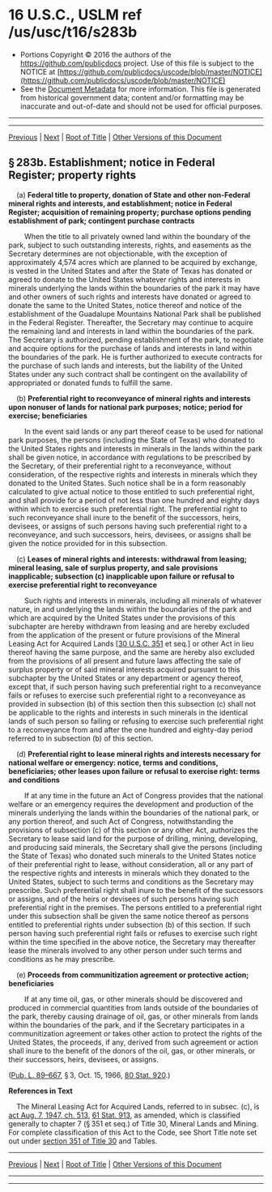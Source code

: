 ---
---

# 16 U.S.C., USLM ref /us/usc/t16/s283b

* Portions Copyright © 2016 the authors of the https://github.com/publicdocs project.
  Use of this file is subject to the NOTICE at [https://github.com/publicdocs/uscode/blob/master/NOTICE](https://github.com/publicdocs/uscode/blob/master/NOTICE)
* See the [Document Metadata](././../../../../..//README.md) for more information.
  This file is generated from historical government data; content and/or formatting may be inaccurate and out-of-date and should not be used for official purposes.

----------
----------

[Previous](./../../../../..//us/usc/t16/ch1/schXXXIV/m__us_usc_t16_s283a.md) | [Next](./../../../../..//us/usc/t16/ch1/schXXXIV/m__us_usc_t16_s283c.md) | [Root of Title](./../../../../../) | [Other Versions of this Document](https://publicdocs.github.io/go/links?ns=uslm&ref=%2Fus%2Fusc%2Ft16%2Fs283b)

## § 283b. Establishment; notice in Federal Register; property rights

    (a) __Federal title to property, donation of State and other non-Federal mineral rights and interests, and establishment; notice in Federal Register; acquisition of remaining property; purchase options pending establishment of park; contingent purchase contracts__ 

        When the title to all privately owned land within the boundary of the park, subject to such outstanding interests, rights, and easements as the Secretary determines are not objectionable, with the exception of approximately 4,574 acres which are planned to be acquired by exchange, is vested in the United States and after the State of Texas has donated or agreed to donate to the United States whatever rights and interests in minerals underlying the lands within the boundaries of the park it may have and other owners of such rights and interests have donated or agreed to donate the same to the United States, notice thereof and notice of the establishment of the Guadalupe Mountains National Park shall be published in the Federal Register. Thereafter, the Secretary may continue to acquire the remaining land and interests in land within the boundaries of the park. The Secretary is authorized, pending establishment of the park, to negotiate and acquire options for the purchase of lands and interests in land within the boundaries of the park. He is further authorized to execute contracts for the purchase of such lands and interests, but the liability of the United States under any such contract shall be contingent on the availability of appropriated or donated funds to fulfill the same.

    (b) __Preferential right to reconveyance of mineral rights and interests upon nonuser of lands for national park purposes; notice; period for exercise; beneficiaries__ 

        In the event said lands or any part thereof cease to be used for national park purposes, the persons (including the State of Texas) who donated to the United States rights and interests in minerals in the lands within the park shall be given notice, in accordance with regulations to be prescribed by the Secretary, of their preferential right to a reconveyance, without consideration, of the respective rights and interests in minerals which they donated to the United States. Such notice shall be in a form reasonably calculated to give actual notice to those entitled to such preferential right, and shall provide for a period of not less than one hundred and eighty days within which to exercise such preferential right. The preferential right to such reconveyance shall inure to the benefit of the successors, heirs, devisees, or assigns of such persons having such preferential right to a reconveyance, and such successors, heirs, devisees, or assigns shall be given the notice provided for in this subsection.

    (c) __Leases of mineral rights and interests: withdrawal from leasing; mineral leasing, sale of surplus property, and sale provisions inapplicable; subsection (c) inapplicable upon failure or refusal to exercise preferential right to reconveyance__ 

        Such rights and interests in minerals, including all minerals of whatever nature, in and underlying the lands within the boundaries of the park and which are acquired by the United States under the provisions of this subchapter are hereby withdrawn from leasing and are hereby excluded from the application of the present or future provisions of the Mineral Leasing Act for Acquired Lands \[[30 U.S.C. 351][/us/usc/t30/s351] et seq.\] or other Act in lieu thereof having the same purpose, and the same are hereby also excluded from the provisions of all present and future laws affecting the sale of surplus property or of said mineral interests acquired pursuant to this subchapter by the United States or any department or agency thereof, except that, if such person having such preferential right to a reconveyance fails or refuses to exercise such preferential right to a reconveyance as provided in subsection (b) of this section then this subsection (c) shall not be applicable to the rights and interests in such minerals in the identical lands of such person so failing or refusing to exercise such preferential right to a reconveyance from and after the one hundred and eighty-day period referred to in subsection (b) of this section.

    (d) __Preferential right to lease mineral rights and interests necessary for national welfare or emergency: notice, terms and conditions, beneficiaries; other leases upon failure or refusal to exercise right: terms and conditions__ 

        If at any time in the future an Act of Congress provides that the national welfare or an emergency requires the development and production of the minerals underlying the lands within the boundaries of the national park, or any portion thereof, and such Act of Congress, notwithstanding the provisions of subsection (c) of this section or any other Act, authorizes the Secretary to lease said land for the purpose of drilling, mining, developing, and producing said minerals, the Secretary shall give the persons (including the State of Texas) who donated such minerals to the United States notice of their preferential right to lease, without consideration, all or any part of the respective rights and interests in minerals which they donated to the United States, subject to such terms and conditions as the Secretary may prescribe. Such preferential right shall inure to the benefit of the successors or assigns, and of the heirs or devisees of such persons having such preferential right in the premises. The persons entitled to a preferential right under this subsection shall be given the same notice thereof as persons entitled to preferential rights under subsection (b) of this section. If such person having such preferential right fails or refuses to exercise such right within the time specified in the above notice, the Secretary may thereafter lease the minerals involved to any other person under such terms and conditions as he may prescribe.

    (e) __Proceeds from communitization agreement or protective action; beneficiaries__ 

        If at any time oil, gas, or other minerals should be discovered and produced in commercial quantities from lands outside of the boundaries of the park, thereby causing drainage of oil, gas, or other minerals from lands within the boundaries of the park, and if the Secretary participates in a communitization agreement or takes other action to protect the rights of the United States, the proceeds, if any, derived from such agreement or action shall inure to the benefit of the donors of the oil, gas, or other minerals, or their successors, heirs, devisees, or assigns.

([Pub. L. 89–667][/us/pl/89/667], § 3, Oct. 15, 1966, [80 Stat. 920][/us/stat/80/920].)

 __References in Text__ 

    The Mineral Leasing Act for Acquired Lands, referred to in subsec. (c), is [act Aug. 7, 1947, ch. 513][/us/act/1947-08-07/ch513], [61 Stat. 913][/us/stat/61/913], as amended, which is classified generally to chapter 7 (§ 351 et seq.) of Title 30, Mineral Lands and Mining. For complete classification of this Act to the Code, see Short Title note set out under [section 351 of Title 30][/us/usc/t30/s351] and Tables.

----------

[Previous](./../../../../..//us/usc/t16/ch1/schXXXIV/m__us_usc_t16_s283a.md) | [Next](./../../../../..//us/usc/t16/ch1/schXXXIV/m__us_usc_t16_s283c.md) | [Root of Title](./../../../../../) | [Other Versions of this Document](https://publicdocs.github.io/go/links?ns=uslm&ref=%2Fus%2Fusc%2Ft16%2Fs283b)

----------
----------

[/us/usc/t30/s351]: https://publicdocs.github.io/go/links?ns=uslm&ref=%2Fus%2Fusc%2Ft30%2Fs351
[/us/pl/89/667]: https://publicdocs.github.io/go/links?ns=uslm&ref=%2Fus%2Fpl%2F89%2F667
[/us/stat/80/920]: https://publicdocs.github.io/go/links?ns=uslm&ref=%2Fus%2Fstat%2F80%2F920
[/us/act/1947-08-07/ch513]: https://publicdocs.github.io/go/links?ns=uslm&ref=%2Fus%2Fact%2F1947-08-07%2Fch513
[/us/stat/61/913]: https://publicdocs.github.io/go/links?ns=uslm&ref=%2Fus%2Fstat%2F61%2F913
[/us/usc/t30/s351]: https://publicdocs.github.io/go/links?ns=uslm&ref=%2Fus%2Fusc%2Ft30%2Fs351


